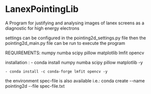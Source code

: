 # LanexPointingLib
A Program for justifying and analysing images of lanex screens as a diagnostic for high energy electrons

settings can be configured in the 
pointing2d_settings.py file then the 
pointing2d_main.py file can be run to execute the program

REQUIREMENTS:
    numpy
    numba
    scipy
    pillow
    matplotlib
    lmfit
    opencv

installation : 
    - conda install numpy numba scipy pillow matplotlib -y
    
    - conda install -c conda-forge lmfit opencv -y
    
the environment spec-file is also available i.e.:
    conda create --name pointing2d --file spec-file.txt
